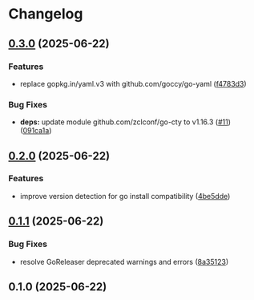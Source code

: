 # Changelog

## [0.3.0](https://github.com/tomoya-namekawa/terraform-file-organize/compare/v0.2.0...v0.3.0) (2025-06-22)


### Features

* replace gopkg.in/yaml.v3 with github.com/goccy/go-yaml ([f4783d3](https://github.com/tomoya-namekawa/terraform-file-organize/commit/f4783d378daee297956e60b619c21a2cb5fa2455))


### Bug Fixes

* **deps:** update module github.com/zclconf/go-cty to v1.16.3 ([#11](https://github.com/tomoya-namekawa/terraform-file-organize/issues/11)) ([091ca1a](https://github.com/tomoya-namekawa/terraform-file-organize/commit/091ca1a8a05138bac5c37f3e24e7d2c024391198))

## [0.2.0](https://github.com/tomoya-namekawa/terraform-file-organize/compare/v0.1.1...v0.2.0) (2025-06-22)


### Features

* improve version detection for go install compatibility ([4be5dde](https://github.com/tomoya-namekawa/terraform-file-organize/commit/4be5dde80c200a575e65d90bfc60c2a4b35ed872))

## [0.1.1](https://github.com/tomoya-namekawa/terraform-file-organize/compare/v0.1.0...v0.1.1) (2025-06-22)


### Bug Fixes

* resolve GoReleaser deprecated warnings and errors ([8a35123](https://github.com/tomoya-namekawa/terraform-file-organize/commit/8a35123c00b1e59553df4b517f47d60f0c39fc06))

## 0.1.0 (2025-06-22)
